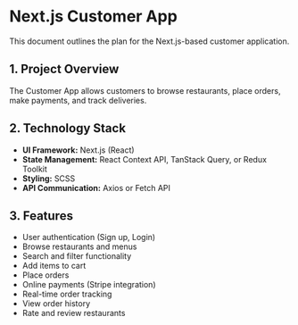 # Next.js Customer App

This document outlines the plan for the Next.js-based customer application.

## 1. Project Overview

The Customer App allows customers to browse restaurants, place orders, make payments, and track deliveries.

## 2. Technology Stack

*   **UI Framework:** Next.js (React)
*   **State Management:** React Context API, TanStack Query, or Redux Toolkit
*   **Styling:** SCSS
*   **API Communication:** Axios or Fetch API

## 3. Features

*   User authentication (Sign up, Login)
*   Browse restaurants and menus
*   Search and filter functionality
*   Add items to cart
*   Place orders
*   Online payments (Stripe integration)
*   Real-time order tracking
*   View order history
*   Rate and review restaurants
